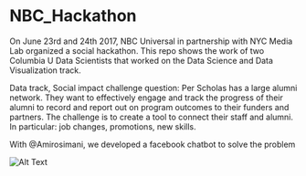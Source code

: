 # NBC_Hackathon

On June 23rd and 24th 2017, NBC Universal in partnership with NYC Media Lab organized a social hackathon.
This repo shows the work of two Columbia U Data Scientists that worked on the Data Science and Data Visualization track.

Data track, Social impact challenge question:
Per Scholas has a large alumni network. They want to effectively engage and track the progress of their alumni
to record and report out on program outcomes to their funders and partners. 
The challenge is to create a tool to connect their staff and alumni. In particular: job changes, promotions, new skills.

With @Amirosimani, we developed a facebook chatbot to solve the problem


![Alt Text](https://github.com/gary159/NBC_Hackathon/blob/master/Demo_video.gif)

